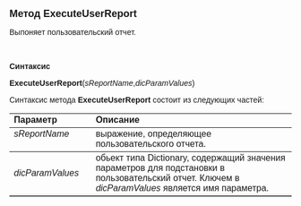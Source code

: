 <html>
<head>
<title>ExecuteUserReport</title>
</head>

<body>

<p><strong><font size="4" face="Arial">Метод ExecuteUserReport</font></strong></p>

<p class="label"><font face="Arial">Выпоняет пользовательский отчет.</font></p>

<p class="label">&nbsp;</p>

<p class="label"><font face="Arial"><b>Синтаксис</b></font></p>

<p><font face="Arial"><b>ExecuteUserReport</b>(<em>sReportName</em>,<em>dicParamValues</em>)</font></p>

<p><font face="Arial">Синтаксис метода <b>ExecuteUserReport</b>
состоит из следующих частей:</font></p>

<table border="1" cellPadding="5" cols="2" frame="below" rules="rows">
<TBODY>
  <tr vAlign="top">
    <td class="label" width="29%"><font face="Arial"><b>Параметр</b></font></td>
    <td class="label" width="71%"><font face="Arial"><strong>Описание</strong></font></td>
  </tr>
  <tr vAlign="top">
    <td width="29%"><font face="Arial"><em>sReportName</em></font></td>
    <td width="71%"><font face="Arial">выражение, определяющее 
	пользовательского отчета.</font></td>
  </tr>
  <tr>
    <td width="29%"><font face="Arial"><em>dicParamValues</em></font></td>
    <td width="71%"><font face="Arial">обьект типа Dictionary, 
	содержащий значения параметров для подстановки в пользовательский отчет. 
	Ключем в <em>dicParamValues </em>является имя параметра.</font></td>
  </tr>
</TBODY>
</table>

<p class="label">&nbsp;</p>

</body>
</html>
